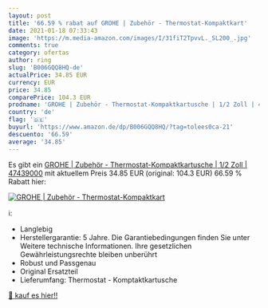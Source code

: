 ```yaml
---
layout: post
title: '66.59 % rabat auf GROHE | Zubehör - Thermostat-Kompaktkart'
date: 2021-01-18 07:33:43
image: 'https://m.media-amazon.com/images/I/31fiT2TpvvL._SL200_.jpg'
comments: true
category: ofertas
author: ring
slug: 'B006GQQ8HQ-de'
actualPrice: 34.85 EUR
currency: EUR
price: 34.85
comparePrice: 104.3 EUR
prodname: 'GROHE | Zubehör - Thermostat-Kompaktkartusche | 1/2 Zoll | 47439000'
country: 'de'
flag: '🇩🇪'
buyurl: 'https://www.amazon.de/dp/B006GQQ8HQ/?tag=tolees0ca-21'
descuento: '66.59'
average: '34.85'
---
```


Es gibt ein [GROHE | Zubehör - Thermostat-Kompaktkartusche | 1/2 Zoll | 47439000](https://www.amazon.de/dp/B006GQQ8HQ/?tag=tolees0ca-21) mit aktuellem Preis 34.85 EUR (original: 104.3 EUR) 66.59 % Rabatt hier:

[![GROHE | Zubehör - Thermostat-Kompaktkart](https://m.media-amazon.com/images/I/31fiT2TpvvL._SL200_.jpg)](https://www.amazon.de/dp/B006GQQ8HQ/?tag=tolees0ca-21)

ℹ️:

- Langlebig
- Herstellergarantie: 5 Jahre. Die Garantiebedingungen finden Sie unter Weitere technische Informationen. Ihre gesetzlichen Gewährleistungsrechte bleiben unberührt
- Robust und Passgenau
- Original Ersatzteil
- Lieferumfang: Thermostat - Komptaktkartusche

[🛒 kauf es hier!!](https://www.amazon.de/dp/B006GQQ8HQ/?tag=tolees0ca-21)
